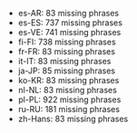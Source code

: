 - es-AR: 83 missing phrases
- es-ES: 737 missing phrases
- es-VE: 741 missing phrases
- fi-FI: 738 missing phrases
- fr-FR: 83 missing phrases
- it-IT: 83 missing phrases
- ja-JP: 85 missing phrases
- ko-KR: 83 missing phrases
- nl-NL: 83 missing phrases
- pl-PL: 922 missing phrases
- ru-RU: 181 missing phrases
- zh-Hans: 83 missing phrases
